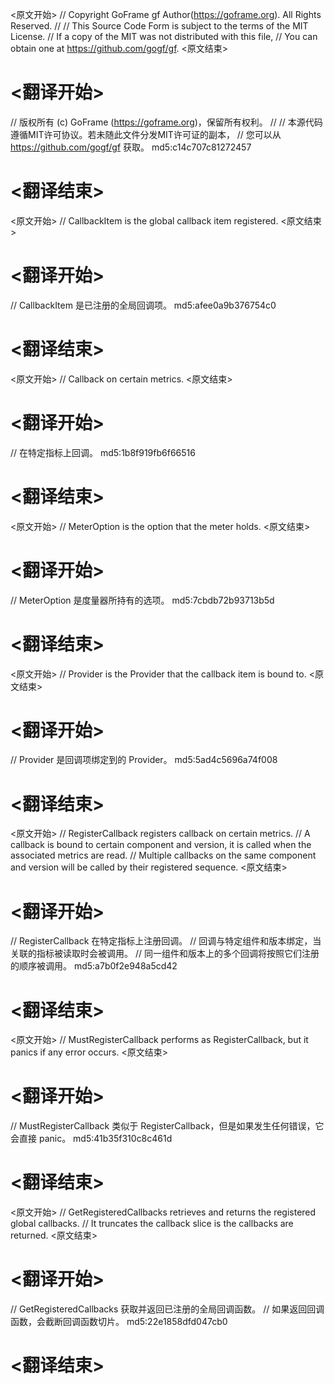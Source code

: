 
<原文开始>
// Copyright GoFrame gf Author(https://goframe.org). All Rights Reserved.
//
// This Source Code Form is subject to the terms of the MIT License.
// If a copy of the MIT was not distributed with this file,
// You can obtain one at https://github.com/gogf/gf.
<原文结束>

# <翻译开始>
// 版权所有 (c) GoFrame (https://goframe.org)，保留所有权利。
//
// 本源代码遵循MIT许可协议。若未随此文件分发MIT许可证的副本，
// 您可以从 https://github.com/gogf/gf 获取。 md5:c14c707c81272457
# <翻译结束>


<原文开始>
// CallbackItem is the global callback item registered.
<原文结束>

# <翻译开始>
// CallbackItem 是已注册的全局回调项。 md5:afee0a9b376754c0
# <翻译结束>


<原文开始>
// Callback on certain metrics.
<原文结束>

# <翻译开始>
// 在特定指标上回调。 md5:1b8f919fb6f66516
# <翻译结束>


<原文开始>
// MeterOption is the option that the meter holds.
<原文结束>

# <翻译开始>
// MeterOption 是度量器所持有的选项。 md5:7cbdb72b93713b5d
# <翻译结束>


<原文开始>
// Provider is the Provider that the callback item is bound to.
<原文结束>

# <翻译开始>
// Provider 是回调项绑定到的 Provider。 md5:5ad4c5696a74f008
# <翻译结束>


<原文开始>
// RegisterCallback registers callback on certain metrics.
// A callback is bound to certain component and version, it is called when the associated metrics are read.
// Multiple callbacks on the same component and version will be called by their registered sequence.
<原文结束>

# <翻译开始>
// RegisterCallback 在特定指标上注册回调。
// 回调与特定组件和版本绑定，当关联的指标被读取时会被调用。
// 同一组件和版本上的多个回调将按照它们注册的顺序被调用。 md5:a7b0f2e948a5cd42
# <翻译结束>


<原文开始>
// MustRegisterCallback performs as RegisterCallback, but it panics if any error occurs.
<原文结束>

# <翻译开始>
// MustRegisterCallback 类似于 RegisterCallback，但是如果发生任何错误，它会直接 panic。 md5:41b35f310c8c461d
# <翻译结束>


<原文开始>
// GetRegisteredCallbacks retrieves and returns the registered global callbacks.
// It truncates the callback slice is the callbacks are returned.
<原文结束>

# <翻译开始>
// GetRegisteredCallbacks 获取并返回已注册的全局回调函数。
// 如果返回回调函数，会截断回调函数切片。 md5:22e1858dfd047cb0
# <翻译结束>

